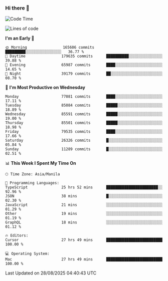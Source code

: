 ### Hi there 👋

<!--START_SECTION:waka-->
![Code Time](http://img.shields.io/badge/Code%20Time-6%2C230%20hrs%2013%20mins-blue)

![Lines of code](https://img.shields.io/badge/From%20Hello%20World%20I%27ve%20Written-146.9%20million%20lines%20of%20code-blue)

**I'm an Early 🐤** 

```text
🌞 Morning                165606 commits      █████████░░░░░░░░░░░░░░░░   36.77 % 
🌆 Daytime                179635 commits      ██████████░░░░░░░░░░░░░░░   39.88 % 
🌃 Evening                65987 commits       ████░░░░░░░░░░░░░░░░░░░░░   14.65 % 
🌙 Night                  39179 commits       ██░░░░░░░░░░░░░░░░░░░░░░░   08.70 % 
```
📅 **I'm Most Productive on Wednesday** 

```text
Monday                   77081 commits       ████░░░░░░░░░░░░░░░░░░░░░   17.11 % 
Tuesday                  85084 commits       █████░░░░░░░░░░░░░░░░░░░░   18.89 % 
Wednesday                85591 commits       █████░░░░░░░░░░░░░░░░░░░░   19.00 % 
Thursday                 85501 commits       █████░░░░░░░░░░░░░░░░░░░░   18.98 % 
Friday                   79535 commits       ████░░░░░░░░░░░░░░░░░░░░░   17.66 % 
Saturday                 26326 commits       █░░░░░░░░░░░░░░░░░░░░░░░░   05.84 % 
Sunday                   11289 commits       █░░░░░░░░░░░░░░░░░░░░░░░░   02.51 % 
```


📊 **This Week I Spent My Time On** 

```text
🕑︎ Time Zone: Asia/Manila

💬 Programming Languages: 
TypeScript               25 hrs 52 mins      ███████████████████████░░   92.96 % 
JSON                     38 mins             █░░░░░░░░░░░░░░░░░░░░░░░░   02.30 % 
JavaScript               21 mins             ░░░░░░░░░░░░░░░░░░░░░░░░░   01.29 % 
Other                    19 mins             ░░░░░░░░░░░░░░░░░░░░░░░░░   01.19 % 
GraphQL                  18 mins             ░░░░░░░░░░░░░░░░░░░░░░░░░   01.12 % 

🔥 Editors: 
Cursor                   27 hrs 49 mins      █████████████████████████   100.00 % 

💻 Operating System: 
Mac                      27 hrs 49 mins      █████████████████████████   100.00 % 
```


 Last Updated on 28/08/2025 04:40:43 UTC
<!--END_SECTION:waka-->


<!--
**rad182/rad182** is a ✨ _special_ ✨ repository because its `README.md` (this file) appears on your GitHub profile.

Here are some ideas to get you started:

- 🔭 I’m currently working on ...
- 🌱 I’m currently learning ...
- 👯 I’m looking to collaborate on ...
- 🤔 I’m looking for help with ...
- 💬 Ask me about ...
- 📫 How to reach me: ...
- 😄 Pronouns: ...
- ⚡ Fun fact: ...
-->
